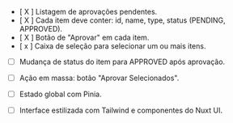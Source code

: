 - [ X ] Listagem de aprovações pendentes.
- [ X ] Cada item deve conter: id, name, type, status (PENDING, APPROVED).
- [ X ] Botão de "Aprovar" em cada item.
- [ x ] Caixa de seleção para selecionar um ou mais itens.
- [ ] Mudança de status do item para APPROVED após aprovação.

- [ ] Ação em massa: botão "Aprovar Selecionados".
- [ ] Estado global com Pinia.
- [ ] Interface estilizada com Tailwind e componentes do Nuxt UI.
